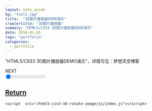```yaml
---
layout: note_aside
bg: "tools.jpg"
title:  "3D图片播放器DEMO演示"
crawlertitle: "3D图片播放器"
summary: "HTML5/CSS3 3D图片播放器DEMO演示"
date: 2018-01-01	
tags: "portfolio"
categories:
  - portfolio
---
```



"HTML5/CSS3 3D图片播放器DEMO演示"，详情可见：梦想天空博客







<html lang="en">
<link rel="stylesheet" href="/html5-css3-3d-rotate-image/styles.css">
<link rel="stylesheet" href="/html5-css3-3d-rotate-image/css/reset.min.css">
<link rel="stylesheet" href="/html5-css3-3d-rotate-image/css/style.css">


<body>

<div class="preloader" src="/html5-css3-3d-rotate-image/images/Guardians-of-the-Galaxy-Poster-High-Res.jpg"></div>
<div class="preloader" src="/html5-css3-3d-rotate-image/images/ghostbusters-564cdb8dcf00d.jpg"></div>
<div class="preloader" src="/html5-css3-3d-rotate-image/images/Blade-Runner-poster-art-Harrison-Ford.jpg"></div>
<div class="preloader" src="/html5-css3-3d-rotate-image/images/2017_alien_covenant_4k-5120x2880-1920x1080.jpg"></div>
<div class="preloader" src="/html5-css3-3d-rotate-image/images/robocop-1987-wallpaper-2.jpg"></div>
<div class="preloader" src="/html5-css3-3d-rotate-image/images/sJALsDXak4EehSg2F2y92rt5hPe.jpg"></div>
<div id="wrapper">
  <div id="nextBox">NEXT</div>
  <input type="range" min="35" max="395" value="35" id="range"/>
  <a href="/portfolio/" id="ReturnBox" ><h2 class="byline" id="byline">Return</h2></a>
</div>
  
  

    <script  src="/html5-css3-3d-rotate-image/js/index.js"></script>




</body>

</html>
